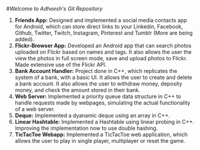 #_Welcome to Adheesh's Git Repository_ 
1. __Friends App:__ Designed and implemented a social media contacts app for Android, which can store direct links to your Linkedin, Facebook, Github, Twitter, Twitch, Instagram, Pinterest and Tumblr (More are being added).
2. __Flickr-Browser App:__ Developed an Android app that can search photos uploaded on Flickr based on names and tags. It also allows the user the view the photos in full screen mode, save and upload photos to Flickr. Made extensive use of the Flickr API.
3. __Bank Account Handler:__ Project done in C++, which replicates the system of a bank, with a basic UI. It allows the user to create and delete a bank account. It also allows the user to withdraw money, deposity money, and check the amount stored in their bank.
4. __Web Server:__ Implemented a priority queue data structure in C++ to handle requests made by webpages, simulating the actual functionality of a web server. 
5. __Deque:__ Implemented a dyanamic deque using an array in C++.
6. __Linear Hashtable:__ Implemented a Hashtable using linear probing in C++. Improving the implementation now to use double hashing.
7. __TicTacToe Webapp:__ Implemented a TicTacToe web application, which allows the user to play in single player, multiplayer or reset the game.
